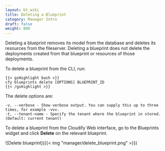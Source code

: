 ```yaml
---
layout: bt_wiki
title: Deleting a Blueprint
category: Manager Intro
draft: false
weight: 800
---
```


Deleting a blueprint removes its model from the database and deletes its resources from the fileserver. Deleting a blueprint does not delete the deployments created from that blueprint or resources of those deployments.

To delete a blueprint from the CLI, run:

    {{< gsHighlight bash >}}
    cfy blueprints delete [OPTIONS] BLUEPRINT_ID
    {{< /gsHighlight >}}

The delete options are:

    -v, --verbose - Show verbose output. You can supply this up to three times, for example -vvv.
    -t, --tenant-name - Specify the tenant where the blueprint in stored. (Default: current tenant)

To delete a blueprint from the Cloudify Web interface, go to the Blueprints widget and click **Delete** on the relevant blueprint.

![Delete blueprint]({{< img "manager/delete_blueprint.png" >}})
